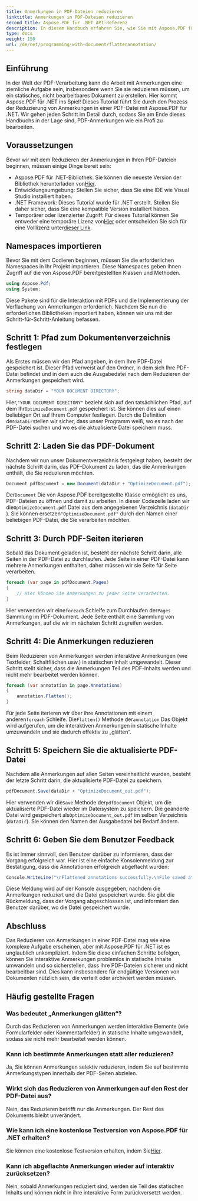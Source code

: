 ```yaml
---
title: Anmerkungen in PDF-Dateien reduzieren
linktitle: Anmerkungen in PDF-Dateien reduzieren
second_title: Aspose.PDF für .NET API-Referenz
description: In diesem Handbuch erfahren Sie, wie Sie mit Aspose.PDF für .NET Anmerkungen in einer PDF-Datei reduzieren. Vereinfachen Sie Ihren PDF-Verwaltungsprozess mit unserem ausführlichen Tutorial.
type: docs
weight: 150
url: /de/net/programming-with-document/flattenannotation/
---
```

## Einführung

In der Welt der PDF-Verarbeitung kann die Arbeit mit Anmerkungen eine ziemliche Aufgabe sein, insbesondere wenn Sie sie reduzieren müssen, um ein statisches, nicht bearbeitbares Dokument zu erstellen. Hier kommt Aspose.PDF für .NET ins Spiel! Dieses Tutorial führt Sie durch den Prozess der Reduzierung von Anmerkungen in einer PDF-Datei mit Aspose.PDF für .NET. Wir gehen jeden Schritt im Detail durch, sodass Sie am Ende dieses Handbuchs in der Lage sind, PDF-Anmerkungen wie ein Profi zu bearbeiten.

## Voraussetzungen

Bevor wir mit dem Reduzieren der Anmerkungen in Ihren PDF-Dateien beginnen, müssen einige Dinge bereit sein:

-  Aspose.PDF für .NET-Bibliothek: Sie können die neueste Version der Bibliothek herunterladen von[Hier](https://releases.aspose.com/pdf/net/).
- Entwicklungsumgebung: Stellen Sie sicher, dass Sie eine IDE wie Visual Studio installiert haben.
- .NET Framework: Dieses Tutorial wurde für .NET erstellt. Stellen Sie daher sicher, dass Sie eine kompatible Version installiert haben.
- Temporärer oder lizenzierter Zugriff: Für dieses Tutorial können Sie entweder eine temporäre Lizenz von[Hier](https://purchase.aspose.com/temporary-license/) oder entscheiden Sie sich für eine Volllizenz unter[dieser Link](https://purchase.aspose.com/buy).

## Namespaces importieren

Bevor Sie mit dem Codieren beginnen, müssen Sie die erforderlichen Namespaces in Ihr Projekt importieren. Diese Namespaces geben Ihnen Zugriff auf die von Aspose.PDF bereitgestellten Klassen und Methoden.

```csharp
using Aspose.Pdf;
using System;
```

Diese Pakete sind für die Interaktion mit PDFs und die Implementierung der Verflachung von Anmerkungen erforderlich. Nachdem Sie nun die erforderlichen Bibliotheken importiert haben, können wir uns mit der Schritt-für-Schritt-Anleitung befassen.

## Schritt 1: Pfad zum Dokumentenverzeichnis festlegen

Als Erstes müssen wir den Pfad angeben, in dem Ihre PDF-Datei gespeichert ist. Dieser Pfad verweist auf den Ordner, in dem sich Ihre PDF-Datei befindet und in dem auch die Ausgabedatei nach dem Reduzieren der Anmerkungen gespeichert wird.

```csharp
string dataDir = "YOUR DOCUMENT DIRECTORY";
```

 Hier,`"YOUR DOCUMENT DIRECTORY"` bezieht sich auf den tatsächlichen Pfad, auf dem Ihr`OptimizeDocument.pdf` gespeichert ist. Sie können dies auf einen beliebigen Ort auf Ihrem Computer festlegen. Durch die Definition der`dataDir`stellen wir sicher, dass unser Programm weiß, wo es nach der PDF-Datei suchen und wo es die aktualisierte Datei speichern muss. 

## Schritt 2: Laden Sie das PDF-Dokument

Nachdem wir nun unser Dokumentverzeichnis festgelegt haben, besteht der nächste Schritt darin, das PDF-Dokument zu laden, das die Anmerkungen enthält, die Sie reduzieren möchten.

```csharp
Document pdfDocument = new Document(dataDir + "OptimizeDocument.pdf");
```

 Der`Document` Die von Aspose.PDF bereitgestellte Klasse ermöglicht es uns, PDF-Dateien zu öffnen und damit zu arbeiten. In dieser Codezeile laden wir die`OptimizeDocument.pdf` Datei aus dem angegebenen Verzeichnis (`dataDir` ). Sie können ersetzen`"OptimizeDocument.pdf"` durch den Namen einer beliebigen PDF-Datei, die Sie verarbeiten möchten.

## Schritt 3: Durch PDF-Seiten iterieren

Sobald das Dokument geladen ist, besteht der nächste Schritt darin, alle Seiten in der PDF-Datei zu durchlaufen. Jede Seite in einer PDF-Datei kann mehrere Anmerkungen enthalten, daher müssen wir sie Seite für Seite verarbeiten.

```csharp
foreach (var page in pdfDocument.Pages)
{
    // Hier können Sie Anmerkungen zu jeder Seite verarbeiten.
}
```

 Hier verwenden wir eine`foreach` Schleife zum Durchlaufen der`Pages` Sammlung im PDF-Dokument. Jede Seite enthält eine Sammlung von Anmerkungen, auf die wir im nächsten Schritt zugreifen werden.

## Schritt 4: Die Anmerkungen reduzieren

Beim Reduzieren von Anmerkungen werden interaktive Anmerkungen (wie Textfelder, Schaltflächen usw.) in statischen Inhalt umgewandelt. Dieser Schritt stellt sicher, dass die Anmerkungen Teil des PDF-Inhalts werden und nicht mehr bearbeitet werden können.

```csharp
foreach (var annotation in page.Annotations)
{
    annotation.Flatten();
}
```

 Für jede Seite iterieren wir über ihre Annotationen mit einem anderen`foreach` Schleife. Die`Flatten()` Methode der`annotation` Das Objekt wird aufgerufen, um die interaktiven Anmerkungen in statische Inhalte umzuwandeln und sie dadurch effektiv zu „glätten“.

## Schritt 5: Speichern Sie die aktualisierte PDF-Datei

Nachdem alle Anmerkungen auf allen Seiten vereinheitlicht wurden, besteht der letzte Schritt darin, die aktualisierte PDF-Datei zu speichern.

```csharp
pdfDocument.Save(dataDir + "OptimizeDocument_out.pdf");
```

 Hier verwenden wir die`Save` Methode der`pdfDocument` Objekt, um die aktualisierte PDF-Datei wieder im Dateisystem zu speichern. Die geänderte Datei wird gespeichert als`OptimizeDocument_out.pdf` im selben Verzeichnis (`dataDir`). Sie können den Namen der Ausgabedatei bei Bedarf ändern.

## Schritt 6: Geben Sie dem Benutzer Feedback

Es ist immer sinnvoll, den Benutzer darüber zu informieren, dass der Vorgang erfolgreich war. Hier ist eine einfache Konsolenmeldung zur Bestätigung, dass die Annotationen erfolgreich abgeflacht wurden:

```csharp
Console.WriteLine("\nFlattened annotations successfully.\nFile saved at " + dataDir);
```

Diese Meldung wird auf der Konsole ausgegeben, nachdem die Anmerkungen reduziert und die Datei gespeichert wurde. Sie gibt die Rückmeldung, dass der Vorgang abgeschlossen ist, und informiert den Benutzer darüber, wo die Datei gespeichert wurde.

## Abschluss

Das Reduzieren von Anmerkungen in einer PDF-Datei mag wie eine komplexe Aufgabe erscheinen, aber mit Aspose.PDF für .NET ist es unglaublich unkompliziert. Indem Sie diese einfachen Schritte befolgen, können Sie interaktive Anmerkungen problemlos in statische Inhalte umwandeln und so sicherstellen, dass Ihre PDF-Dateien sicherer und nicht bearbeitbar sind. Dies kann insbesondere für endgültige Versionen von Dokumenten nützlich sein, die verteilt oder archiviert werden müssen.

## Häufig gestellte Fragen

### Was bedeutet „Anmerkungen glätten“?
Durch das Reduzieren von Anmerkungen werden interaktive Elemente (wie Formularfelder oder Kommentarfelder) in statische Inhalte umgewandelt, sodass sie nicht mehr bearbeitet werden können.

### Kann ich bestimmte Anmerkungen statt aller reduzieren?
Ja, Sie können Anmerkungen selektiv reduzieren, indem Sie auf bestimmte Anmerkungstypen innerhalb der PDF-Seiten abzielen.

### Wirkt sich das Reduzieren von Anmerkungen auf den Rest der PDF-Datei aus?
Nein, das Reduzieren betrifft nur die Anmerkungen. Der Rest des Dokuments bleibt unverändert.

### Wie kann ich eine kostenlose Testversion von Aspose.PDF für .NET erhalten?
 Sie können eine kostenlose Testversion erhalten, indem Sie[Hier](https://releases.aspose.com/).

### Kann ich abgeflachte Anmerkungen wieder auf interaktiv zurücksetzen?
Nein, sobald Anmerkungen reduziert sind, werden sie Teil des statischen Inhalts und können nicht in ihre interaktive Form zurückversetzt werden.